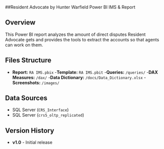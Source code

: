 ##Resident Advocate by Hunter Warfield Power BI IMS & Report

## Overview
This Power BI report analyzes the amount of direct disputes Resident Advocate gets and provides the tools to extract the accounts so that agents can work on them.

## Files Structure
- **Report:** `RA IMS.pbix`
-**Template:** `RA IMS.pbit`
-**Queries:** `/queries/`
-**DAX Measures:** `/dax/`
-**Data Dictionary:** `/docs/Data_Dictionary.xlsx`
-**Screenshots:** `/images/`

## Data Sources
- SQL Server (`CRS_Interface`)
- SQL Server (`crs5_oltp_replicated`)

## Version History
- **v1.0** - Initial release